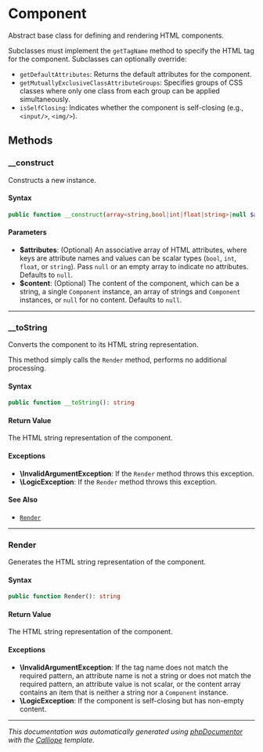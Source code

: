 # Component

Abstract base class for defining and rendering HTML components.

Subclasses must implement the `getTagName` method to specify the HTML tag
for the component. Subclasses can optionally override:

- `getDefaultAttributes`: Returns the default attributes for the component.
- `getMutuallyExclusiveClassAttributeGroups`: Specifies groups of CSS classes
  where only one class from each group can be applied simultaneously.
- `isSelfClosing`: Indicates whether the component is self-closing (e.g.,
  `<input/>`, `<img/>`).

## Methods

### __construct

Constructs a new instance.

#### Syntax

```php
public function __construct(array<string,bool|int|float|string>|null $attributes = null, string|\Charis\Component|(string|\Charis\Component)[]|null $content = null)
```

#### Parameters

- **$attributes**: (Optional) An associative array of HTML attributes, where keys are attribute names and values can be scalar types (`bool`, `int`, `float`, or `string`). Pass `null` or an empty array to indicate no attributes. Defaults to `null`.
- **$content**: (Optional) The content of the component, which can be a string, a single `Component` instance, an array of strings and `Component` instances, or `null` for no content. Defaults to `null`.

---

### __toString

Converts the component to its HTML string representation.

This method simply calls the `Render` method, performs no additional
processing.

#### Syntax

```php
public function __toString(): string
```

#### Return Value

The HTML string representation of the component.

#### Exceptions

- **\InvalidArgumentException**: If the `Render` method throws this exception.
- **\LogicException**: If the `Render` method throws this exception.

#### See Also

- [`Render`](#Render)

---

### Render

Generates the HTML string representation of the component.

#### Syntax

```php
public function Render(): string
```

#### Return Value

The HTML string representation of the component.

#### Exceptions

- **\InvalidArgumentException**: If the tag name does not match the required pattern, an attribute name is not a string or does not match the required pattern, an attribute value is not scalar, or the content array contains an item that is neither a string nor a `Component` instance.
- **\LogicException**: If the component is self-closing but has non-empty content.

---

*This documentation was automatically generated using [phpDocumentor](http://www.phpdoc.org/) with the [Calliope](https://github.com/DaphneWebFramework/Calliope) template.*
